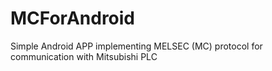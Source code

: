 # MCForAndroid


Simple Android APP implementing MELSEC (MC) protocol for communication with Mitsubishi PLC
